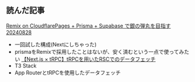 ## 読んだ記事

[Remix on CloudflarePages + Prisma + Supabase で銀の弾丸を目指す 20240828](https://zenn.dev/mizchi/articles/remix-cloudflare-pages-supabase)
- 一回試した構成(Nextにしちゃった)
- prismaをRemixで採用したことはないが、安く済むという一点で使ってみたい
[【Next.js × tRPC】tRPCを用いたRSCでのデータフェッチ](https://zenn.dev/kiwichan101kg/articles/1d79197bf4eb4a)
- T3 Stack
- App RouterとtRPCを使用したデータフェッチ